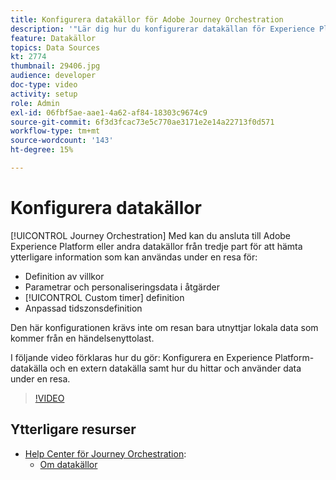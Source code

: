 ```yaml
---
title: Konfigurera datakällor för Adobe Journey Orchestration
description: '"Lär dig hur du konfigurerar datakällan för Experience Platform, konfigurerar en extern datakälla och söker efter och använder data under en resa."'
feature: Datakällor
topics: Data Sources
kt: 2774
thumbnail: 29406.jpg
audience: developer
doc-type: video
activity: setup
role: Admin
exl-id: 06fbf5ae-aae1-4a62-af84-18303c9674c9
source-git-commit: 6f3d3fcac73e5c770ae3171e2e14a22713f0d571
workflow-type: tm+mt
source-wordcount: '143'
ht-degree: 15%

---
```


# Konfigurera datakällor

[!UICONTROL Journey Orchestration] Med kan du ansluta till Adobe Experience Platform eller andra datakällor från tredje part för att hämta ytterligare information som kan användas under en resa för:

* Definition av villkor
* Parametrar och personaliseringsdata i åtgärder
* [!UICONTROL Custom timer] definition
* Anpassad tidszonsdefinition

Den här konfigurationen krävs inte om resan bara utnyttjar lokala data som kommer från en händelsenyttolast.

I följande video förklaras hur du gör: Konfigurera en Experience Platform-datakälla och en extern datakälla samt hur du hittar och använder data under en resa.

>[!VIDEO](https://video.tv.adobe.com/v/29406?quality=12)

## Ytterligare resurser

* [Help Center för Journey Orchestration](https://docs.adobe.com/content/help/sv-SE/journeys/using/journey-orchestration-home.html):
   * [Om datakällor](https://docs.adobe.com/content/help/en/journeys/using/data-source-journeys/about-data-sources.html)
